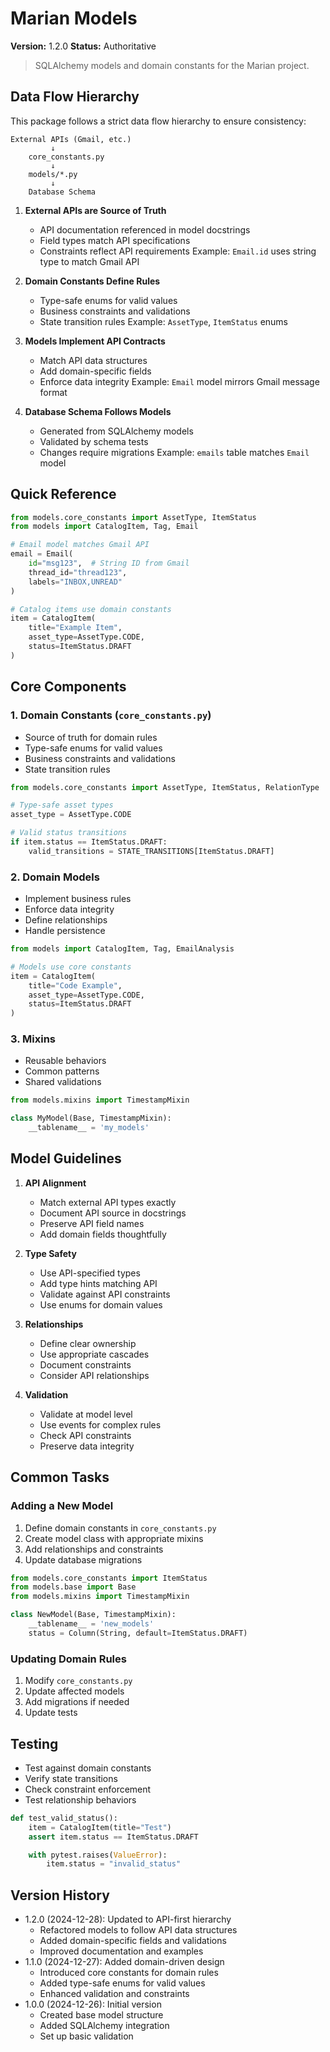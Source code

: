 # Marian Models

**Version:** 1.2.0
**Status:** Authoritative

> SQLAlchemy models and domain constants for the Marian project.

## Data Flow Hierarchy

This package follows a strict data flow hierarchy to ensure consistency:

```
External APIs (Gmail, etc.)
         ↓
    core_constants.py
         ↓
    models/*.py
         ↓
    Database Schema
```

1. **External APIs are Source of Truth**
   - API documentation referenced in model docstrings
   - Field types match API specifications
   - Constraints reflect API requirements
   Example: `Email.id` uses string type to match Gmail API

2. **Domain Constants Define Rules**
   - Type-safe enums for valid values
   - Business constraints and validations
   - State transition rules
   Example: `AssetType`, `ItemStatus` enums

3. **Models Implement API Contracts**
   - Match API data structures
   - Add domain-specific fields
   - Enforce data integrity
   Example: `Email` model mirrors Gmail message format

4. **Database Schema Follows Models**
   - Generated from SQLAlchemy models
   - Validated by schema tests
   - Changes require migrations
   Example: `emails` table matches `Email` model

## Quick Reference

```python
from models.core_constants import AssetType, ItemStatus
from models import CatalogItem, Tag, Email

# Email model matches Gmail API
email = Email(
    id="msg123",  # String ID from Gmail
    thread_id="thread123",
    labels="INBOX,UNREAD"
)

# Catalog items use domain constants
item = CatalogItem(
    title="Example Item",
    asset_type=AssetType.CODE,
    status=ItemStatus.DRAFT
)
```

## Core Components

### 1. Domain Constants (`core_constants.py`)
- Source of truth for domain rules
- Type-safe enums for valid values
- Business constraints and validations
- State transition rules

```python
from models.core_constants import AssetType, ItemStatus, RelationType

# Type-safe asset types
asset_type = AssetType.CODE

# Valid status transitions
if item.status == ItemStatus.DRAFT:
    valid_transitions = STATE_TRANSITIONS[ItemStatus.DRAFT]
```

### 2. Domain Models
- Implement business rules
- Enforce data integrity
- Define relationships
- Handle persistence

```python
from models import CatalogItem, Tag, EmailAnalysis

# Models use core constants
item = CatalogItem(
    title="Code Example",
    asset_type=AssetType.CODE,
    status=ItemStatus.DRAFT
)
```

### 3. Mixins
- Reusable behaviors
- Common patterns
- Shared validations

```python
from models.mixins import TimestampMixin

class MyModel(Base, TimestampMixin):
    __tablename__ = 'my_models'
```

## Model Guidelines

1. **API Alignment**
   - Match external API types exactly
   - Document API source in docstrings
   - Preserve API field names
   - Add domain fields thoughtfully

2. **Type Safety**
   - Use API-specified types
   - Add type hints matching API
   - Validate against API constraints
   - Use enums for domain values

3. **Relationships**
   - Define clear ownership
   - Use appropriate cascades
   - Document constraints
   - Consider API relationships

4. **Validation**
   - Validate at model level
   - Use events for complex rules
   - Check API constraints
   - Preserve data integrity

## Common Tasks

### Adding a New Model

1. Define domain constants in `core_constants.py`
2. Create model class with appropriate mixins
3. Add relationships and constraints
4. Update database migrations

```python
from models.core_constants import ItemStatus
from models.base import Base
from models.mixins import TimestampMixin

class NewModel(Base, TimestampMixin):
    __tablename__ = 'new_models'
    status = Column(String, default=ItemStatus.DRAFT)
```

### Updating Domain Rules

1. Modify `core_constants.py`
2. Update affected models
3. Add migrations if needed
4. Update tests

## Testing

- Test against domain constants
- Verify state transitions
- Check constraint enforcement
- Test relationship behaviors

```python
def test_valid_status():
    item = CatalogItem(title="Test")
    assert item.status == ItemStatus.DRAFT

    with pytest.raises(ValueError):
        item.status = "invalid_status"
```

## Version History
- 1.2.0 (2024-12-28): Updated to API-first hierarchy
  - Refactored models to follow API data structures
  - Added domain-specific fields and validations
  - Improved documentation and examples
- 1.1.0 (2024-12-27): Added domain-driven design
  - Introduced core constants for domain rules
  - Added type-safe enums for valid values
  - Enhanced validation and constraints
- 1.0.0 (2024-12-26): Initial version
  - Created base model structure
  - Added SQLAlchemy integration
  - Set up basic validation
